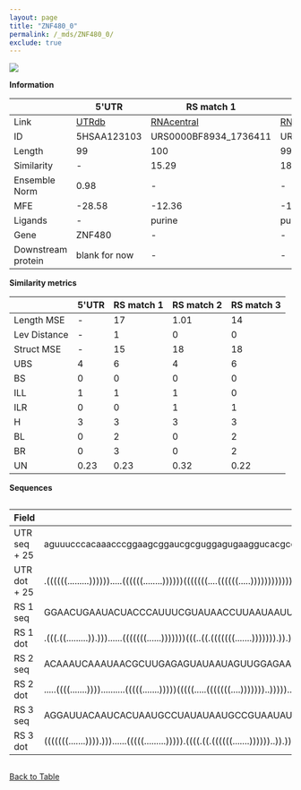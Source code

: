 ```yaml
---
layout: page
title: "ZNF480_0"
permalink: /_mds/ZNF480_0/
exclude: true
---
```




![](../../alns_9.28.22/aln_5HSAA123103_0.956.png?raw=true)


**Information**

| | 5'UTR       | RS match 1   | RS match 2  | RS match 3 |
| ---- | ----------- | ----------- | ----------- | ----------- |
| Link | <a href="http://utrdb.ba.itb.cnr.it/getutr/5HSAA123103/1" target="_blank" rel="noopener noreferrer">UTRdb</a>   | <a href="https://rnacentral.org/rna/URS0000BF8934/1736411" target="_blank" rel="noopener noreferrer">RNAcentral</a>     |<a href="https://rnacentral.org/rna/URS0000C0BE48/759620" target="_blank" rel="noopener noreferrer">RNAcentral</a>  | <a href="https://rnacentral.org/rna/URS0000C57F0C/1423746" target="_blank" rel="noopener noreferrer">RNAcentral</a>   |
| ID | 5HSAA123103     | URS0000BF8934_1736411     | URS0000C0BE48_759620     | URS0000C57F0C_1423746     |
| Length | 99     |  100    | 99   |  99    |
| Similarity | - | 15.29 | 18.01 | 18.07 |
| Ensemble Norm | 0.98 | - | - | - |
| MFE | -28.58 | -12.36 | -16.34 | -17.87 |
| Ligands | - | purine | purine | purine |
| Gene | ZNF480 | - | - | - |
| Downstream protein | blank for now    |    -    | -  | - |


**Similarity metrics**

| | 5'UTR       | RS match 1   | RS match 2  | RS match 3 |
| ---- | ----------- | ----------- | ----------- | ----------- |
| Length MSE | - | 17 | 1.01 | 14 |
| Lev Distance | - | 1 | 0 | 0 |
| Struct MSE | - | 15 | 18 | 18 |
| UBS| 4 | 6 | 4 | 6 |
| BS | 0 | 0 | 0 | 0 |
| ILL | 1 | 1 | 1 | 0 |
| ILR | 0 | 0 | 1 | 1 |
| H | 3 | 3 | 3 | 3 |
| BL | 0 | 2 | 0 | 2 |
| BR | 0 | 3 | 0 | 2 |
| UN | 0.23 | 0.23 | 0.32 | 0.22 |

**Sequences**


<div style="overflow-x:auto;">

<table>
<colgroup>
<col width="30%" />
<col width="70%" />
</colgroup>
<thead>
<tr class="header">
<th>Field</th>
<th>Description</th>
</tr>
</thead>
<tbody>
<tr>
<td markdown="span">UTR seq + 25 </td>
<td markdown="span"> aguuucccacaaacccggaagcggaucgcguggagugaaggucacgccgcggcgcgauugacuucuaaagagucATGCTGTGTGATGAAAAAGCCCAGA </td>
</tr>
<tr>
<td markdown="span">UTR dot + 25  </td>
<td markdown="span"> .((((((.........)))))).....((((((........))))))(((((((....((((((.....))))))))))))).................
</td>
</tr>


<tr>
<td markdown="span">RS 1 seq </td>
<td markdown="span"> GGAACUGAAUACUACCCAUUUCGUAUAACCUUAAUAAUUGGAUUAAGGGUCUCUACUUAGAAACCGUAAAUUUCUAGCUACGACAAAUGUGCGCAUGUCA
</td>
</tr>


<tr>
<td markdown="span">RS 1 dot </td>
<td markdown="span"> .(((.((.........)).)))......(((((((......)))))))(((..((.(((((((.......))))))).)).)))................
</td>
</tr>


<tr>
<td markdown="span">RS 2 seq </td>
<td markdown="span"> ACAAAUCAAAUAACGCUUGAGAGUAUAAUAGUUGGAGAAUGGCCAACGAGUAUCUACCUUUGUCCCUAGACGAAGACUACUCCCUUAAACGAAAACACC
</td>
</tr>


<tr>
<td markdown="span">RS 2 dot </td>
<td markdown="span"> .....((((.......))))..........(((((.......)))))(((((.....(((((((....)))))))..))))).................
</td>
</tr>


<tr>
<td markdown="span">RS 3 seq </td>
<td markdown="span"> AGGAUUACAAUCACUAAUGCCUAUAUAAUGCCGUAAUAUGGUCGGCGAGUUUCUACCCAGAGCCGUAAACUCUGGACUAUAAGCAAAUCGAUGAUUCCC
</td>
</tr>


<tr>
<td markdown="span">RS 3 dot </td>
<td markdown="span"> (((((((.......)))).)))......(((((.........))))).((((.((.((((((.......))))))..)).))))...............
</td>
</tr>

</tbody>
</table>


</div>


[Back to Table](../../display)
